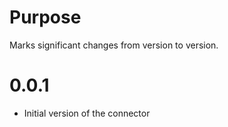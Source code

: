 # Purpose

Marks significant changes from version to version.

# 0.0.1
* Initial version of the connector